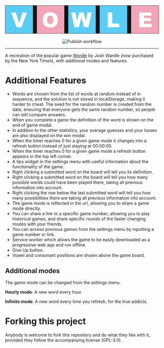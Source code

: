 ![Vowle](https://raw.githubusercontent.com/gazj/vowle/main/public/img/banner.png)
<div align="center">
  <img src="https://github.com/gazj/vowle/workflows/Publish/badge.svg?branch=main" alt="Publish workflow"/>
</div>

---
A recreation of the popular game [Wordle](https://www.nytimes.com/games/wordle/) by Josh Wardle (now purchased by the New York Times), with additional modes and features.

# Additional Features
- Words are chosen from the list of words at random instead of in sequence, and the solution is not stored in localStorage, making it harder to cheat. The seed for the random number is created from the date, ensuring that everyone gets the same random number, so people can still compare answers.
- When you complete a game the definition of the word is shown on the end of game modal.
- In addition to the other statistics, your average guesses and your losses are also displayed on the win modal.
- When the timer reaches 0 for a given game mode it changes into a refresh button instead of just staying at 00:00:00.
- When the timer reaches 0 for a given game mode a refresh button appears in the top left corner.
- A tips widget in the settings menu with useful information about the functionality of the game.
- Right clicking a submitted word on the board will tell you its definition.
- Right clicking a submitted word on the board will tell you how many possible words could have been played there, taking all previous information into account.
- Right clicking the row below the last submitted word will tell you how many possibilities there are taking all previous information into account.
- The game mode is reflected in the url, allowing you to share a game mode directly.
- You can share a link to a specific game number, allowing you to play historical games, and share specific rounds of the faster changing modes with your friends.
- You can access previous games from the settings menu by inputting a game number or link.
- Service worker which allows the game to be easily downloaded as a progressive web app and run offline.
- Give Up button.
- Vowel and consonant positions are shown above the game board.

## Additional modes
The game mode can be changed from the settings menu.

**Hourly mode**: A new word every hour.

**Infinite mode**: A new word every time you refresh, for the true addicts.

# Forking this project
Anybody is welcome to fork this repository and do what they like with it, provided they follow the accompanying license (GPL-3.0).
